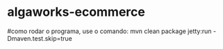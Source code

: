 # algaworks-ecommerce

#como rodar o programa, use o comando: mvn clean package jetty:run -Dmaven.test.skip=true 
